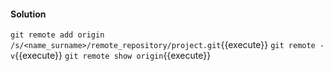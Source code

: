 #### Solution

`git remote add origin /s/<name_surname>/remote_repository/project.git`{{execute}}
`git remote -v`{{execute}}
`git remote show origin`{{execute}}